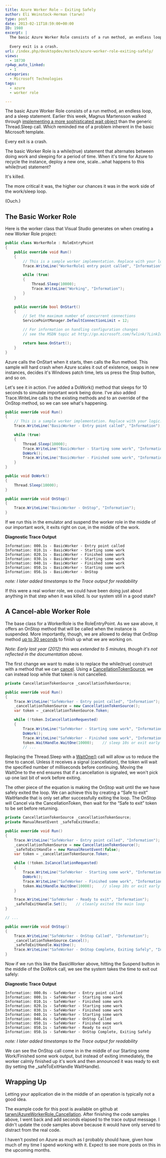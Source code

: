 ```yaml
---
title: Azure Worker Role – Exiting Safely
author: Eli Weinstock-Herman (tarwn)
type: post
date: 2013-02-11T18:59:00+00:00
ID: 1980
excerpt: |
  The basic Azure Worker Role consists of a run method, an endless loop, and a sleep statement. Earlier this week, Magnus Martensson walked through implementing a more sophisticated wait object than the generic Thread.Sleep call. Which reminded me of a problem inherent in the basic Microsoft template.
  
  Every exit is a crash.
url: /index.php/desktopdev/mstech/azure-worker-role-exiting-safely/
views:
  - 18730
rp4wp_auto_linked:
  - 1
categories:
  - Microsoft Technologies
tags:
  - azure
  - worker role

---
```

The basic Azure Worker Role consists of a run method, an endless loop, and a sleep statement. Earlier this week, Magnus Martensson walked through [implementing a more sophisticated wait object][1] than the generic Thread.Sleep call. Which reminded me of a problem inherent in the basic Microsoft template.

Every exit is a crash.

The basic Worker Role is a while(true) statement that alternates between doing work and sleeping for a period of time. When it's time for Azure to recycle the instance, deploy a new one, scale…what happens to this while(true) statement?

It's killed. 

The more critical it was, the higher our chances it was in the work side of the work/sleep loop.

(Ouch.)

## The Basic Worker Role

Here is the worker class that Visual Studio generates on when creating a new Worker Role project:

```csharp
public class WorkerRole : RoleEntryPoint
{
	public override void Run()
	{
		// This is a sample worker implementation. Replace with your logic.
		Trace.WriteLine("WorkerRole1 entry point called", "Information");

		while (true)
		{
			Thread.Sleep(10000);
			Trace.WriteLine("Working", "Information");
		}
	}

	public override bool OnStart()
	{
		// Set the maximum number of concurrent connections 
		ServicePointManager.DefaultConnectionLimit = 12;

		// For information on handling configuration changes
		// see the MSDN topic at http://go.microsoft.com/fwlink/?LinkId=166357.

		return base.OnStart();
	}
}
```
Azure calls the OnStart when it starts, then calls the Run method. This sample will hard crash when Azure scales it out of existence, swaps in new instances, decides it's Windows patch time, lets us press the Stop button, and so on. 

Let's see it in action. I've added a DoWork() method that sleeps for 10 seconds to simulate important work being done. I've also added Trace.WriteLine calls to the existing methods and to an override of the OnStop method, so we can see what's happening.

```csharp
public override void Run()
{
	// This is a sample worker implementation. Replace with your logic.
	Trace.WriteLine("BasicWorker - Entry point called", "Information");

	while (true)
	{
		Thread.Sleep(10000);
		Trace.WriteLine("BasicWorker - Starting some work", "Information");
		DoWork();
		Trace.WriteLine("BasicWorker - Finished some work", "Information");
	}
}

public void DoWork()
{
	Thread.Sleep(10000);
}

public override void OnStop()
{
	Trace.WriteLine("BasicWorker - OnStop", "Information");
}
```
If we run this in the emulator and suspend the worker role in the middle of our important work, it exits right on cue, in the middle of the work.

**Diagnostic Trace Output**

```text
Information: 000.1s - BasicWorker - Entry point called
Information: 010.1s - BasicWorker - Starting some work
Information: 020.1s - BasicWorker - Finished some work
Information: 030.1s - BasicWorker - Starting some work
Information: 040.1s - BasicWorker - Finished some work
Information: 050.1s - BasicWorker - Starting some work
Information: 056.1s - BasicWorker - OnStop
```
_note: I later added timestamps to the Trace output for readability_

If this were a real worker role, we could have been doing just about anything in that step when it was killed. Is our system still in a good state?

## A Cancel-able Worker Role

The base class for a WorkerRole is the RoleEntryPoint. As we saw above, it offers an OnStop method that will be called when the instance is suspended. More importantly, though, we are allowed to delay that OnStop method [up to 30 seconds][2] to finish up what we are working on.

_Note: Early last year (2012) this was extended to 5 minutes, though it's not reflected in the documentation above._

The first change we want to make is to replace the while(true) construct with a method that we can [cancel][3]. Using a [CancellationTokenSource][4], we can instead loop while that token is not cancelled.

```csharp
private CancellationTokenSource _cancellationTokenSource;

public override void Run()
{
	Trace.WriteLine("SafeWorker - Entry point called", "Information");
	_cancellationTokenSource = new CancellationTokenSource();
	var token = _cancellationTokenSource.Token;

	while (!token.IsCancellationRequested)
	{
		Trace.WriteLine("SafeWorker - Starting some work", "Information");
		DoWork();
		Trace.WriteLine("SafeWorker - Finished some work", "Information");
		token.WaitHandle.WaitOne(10000);	// sleep 10s or exit early if cancellation is signalled
		// ...
```
Replacing the Thread.Sleep with a [WaitOne()][5] call will allow us to reduce the time to cancel. Unless it receives a signal (cancellation), the token will wait the specified number of milliseconds before continuing. Moving the WaitOne to the end ensures that if a cancellation is signaled, we won't pick up one last bit of work before exiting.

The other piece of the equation is making the OnStop wait until the we have safely exited the loop. We can achieve this by creating a “Safe to exit” WaitHandle that is only set after successfully exiting the loop. The OnStop will Cancel via the CancellationToken, then wait for the “Safe to exit” token to be set before returning.

```csharp
private CancellationTokenSource _cancellationTokenSource;
private ManualResetEvent _safeToExitHandle;

public override void Run()
{
	Trace.WriteLine("SafeWorker - Entry point called", "Information");
	_cancellationTokenSource = new CancellationTokenSource();
	_safeToExitHandle = new ManualResetEvent(false);
	var token = _cancellationTokenSource.Token;

	while (!token.IsCancellationRequested)
	{
		Trace.WriteLine("SafeWorker - Starting some work", "Information");
		DoWork();
		Trace.WriteLine("SafeWorker - Finished some work", "Information");
		token.WaitHandle.WaitOne(10000);	// sleep 10s or exit early if cancellation is signalled
	}

	Trace.WriteLine("SafeWorker - Ready to exit", "Information");
	_safeToExitHandle.Set();	// cleanly exited the main loop
}

// ...

public override void OnStop()
{
	Trace.WriteLine("SafeWorker - OnStop Called", "Information");
	_cancellationTokenSource.Cancel();
	_safeToExitHandle.WaitOne();
	Trace.WriteLine("SafeWorker - OnStop Complete, Exiting Safely", "Information");
}
```
Now if we run this like the BasicWorker above, hitting the Suspend button in the middle of the DoWork call, we see the system takes the time to exit out safely:

**Diagnostic Trace Output**

```text
Information: 000.0s - SafeWorker - Entry point called
Information: 000.1s - SafeWorker - Starting some work
Information: 010.1s - SafeWorker - Finished some work
Information: 020.1s - SafeWorker - Starting some work
Information: 030.1s - SafeWorker - Finished some work
Information: 040.1s - SafeWorker - Starting some work
Information: 046.4s - SafeWorker - OnStop Called
Information: 050.1s - SafeWorker - Finished some work
Information: 050.1s - SafeWorker - Ready to exit
Information: 050.1s - SafeWorker - OnStop Complete, Exiting Safely
```
_note: I later added timestamps to the Trace output for readability_

We can see the OnStop call come in in the middle of our Starting some Work/Finished some work output, but instead of exiting immediately, the worker calmly finished up it's work and then announced it was ready to exit (by setting the _safeToExitHandle WaitHandle).

## Wrapping Up

Letting your application die in the middle of an operation is typically not a good idea. 

The example code for this post is available on github at [tarwn/AzureWorkerRole_Cancellation][6]. After finishing the code samples above, I went back and add seconds elapsed to the trace output message. I didn't update the code samples above because it would have only served to distract from the real code.

I haven't posted on Azure as much as I probably should have, given how much of my time I spend working with it. Expect to see more posts on this in the upcoming months.

 [1]: http://magnusmartensson.com/howto-wait-in-a-workerrole-using-system-timers-timer-and-system-threading-eventwaithandle-over-system-threading-thread-sleep "HowTo wait in a WorkerRole using Timer and EventWaitHandle over Thread.Sleep"
 [2]: http://msdn.microsoft.com/en-us/library/microsoft.windowsazure.serviceruntime.roleentrypoint.onstop.aspx "RoleEntryPoint.OnStop, MSDN"
 [3]: http://msdn.microsoft.com/en-us/library/dd997364.aspx "Cancellation in Managed Threads, MSDN"
 [4]: http://msdn.microsoft.com/en-us/library/system.threading.cancellationtokensource.aspx "CancellationTokenSource, MSDN"
 [5]: http://msdn.microsoft.com/en-us/library/cc189907.aspx "WaitOne, MSDN"
 [6]: https://github.com/tarwn/AzureWorkerRole_Cancellation "tarwn/AzureWorkerRole_Cancellation, GitHub"